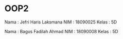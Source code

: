 # OOP2

Nama  : Jefri Haris Laksmana
NIM   : 18090025
Kelas : 5D

Nama  : Bagus Fadilah Ahmad
NIM   : 18090008
Kelas : 5D

